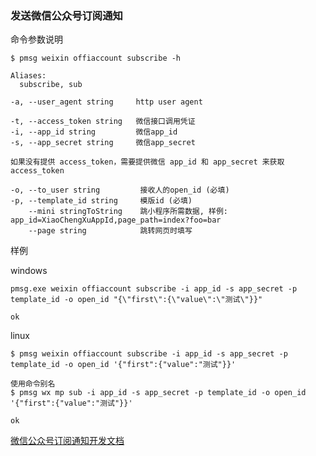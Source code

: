 ### 发送微信公众号订阅通知

命令参数说明

```text
$ pmsg weixin offiaccount subscribe -h

Aliases:
  subscribe, sub

-a, --user_agent string     http user agent

-t, --access_token string   微信接口调用凭证
-i, --app_id string         微信app_id
-s, --app_secret string     微信app_secret

如果没有提供 access_token，需要提供微信 app_id 和 app_secret 来获取 access_token

-o, --to_user string         接收人的open_id (必填)
-p, --template_id string     模版id (必填)
    --mini stringToString    跳小程序所需数据, 样例: app_id=XiaoChengXuAppId,page_path=index?foo=bar
    --page string            跳转网页时填写

```

样例

windows

```shell
pmsg.exe weixin offiaccount subscribe -i app_id -s app_secret -p template_id -o open_id "{\"first\":{\"value\":\"测试\"}}"

ok
```

linux

```shell
$ pmsg weixin offiaccount subscribe -i app_id -s app_secret -p template_id -o open_id '{"first":{"value":"测试"}}'

使用命令别名
$ pmsg wx mp sub -i app_id -s app_secret -p template_id -o open_id '{"first":{"value":"测试"}}'

ok
```

[微信公众号订阅通知开发文档](https://developers.weixin.qq.com/doc/offiaccount/Subscription_Messages/api.html#send%E5%8F%91%E9%80%81%E8%AE%A2%E9%98%85%E9%80%9A%E7%9F%A5)
